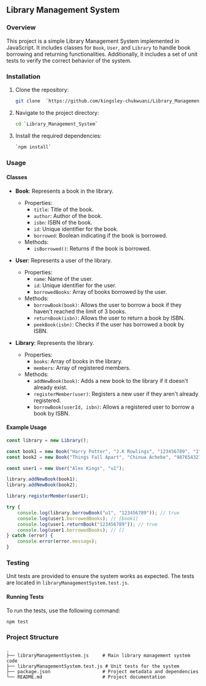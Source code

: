 ## Library Management System

### Overview
This project is a simple Library Management System implemented in JavaScript. It includes classes for `Book`, `User`, and `Library` to handle book borrowing and returning functionalities. Additionally, it includes a set of unit tests to verify the correct behavior of the system.

### Installation
1. Clone the repository:
   ```sh
   git clone  `https://github.com/kingsley-chukwuani/Library_Management_System.git`
   ```
2. Navigate to the project directory:
   ```sh
   cd `Library_Management_System`
   ```
3. Install the required dependencies:
   ```sh
   `npm install`
   ```

### Usage

#### Classes

- **Book**: Represents a book in the library.
  - Properties:
    - `title`: Title of the book.
    - `author`: Author of the book.
    - `isbn`: ISBN of the book.
    - `id`: Unique identifier for the book.
    - `borrowed`: Boolean indicating if the book is borrowed.
  - Methods:
    - `isBorrowed()`: Returns if the book is borrowed.

- **User**: Represents a user of the library.
  - Properties:
    - `name`: Name of the user.
    - `id`: Unique identifier for the user.
    - `borrowedBooks`: Array of books borrowed by the user.
  - Methods:
    - `borrowBook(book)`: Allows the user to borrow a book if they haven't reached the limit of 3 books.
    - `returnBook(isbn)`: Allows the user to return a book by ISBN.
    - `peekBook(isbn)`: Checks if the user has borrowed a book by ISBN.

- **Library**: Represents the library.
  - Properties:
    - `books`: Array of books in the library.
    - `members`: Array of registered members.
  - Methods:
    - `addNewBook(book)`: Adds a new book to the library if it doesn't already exist.
    - `registerMember(user)`: Registers a new user if they aren't already registered.
    - `borrowBook(userId, isbn)`: Allows a registered user to borrow a book by ISBN.

#### Example Usage
```js
const library = new Library();

const book1 = new Book("Harry Potter", "J.K Rowlings", "123456789", "1");
const book2 = new Book("Things Fall Apart", "Chinua Achebe", "987654321", "2");

const user1 = new User("Alex Kings", "u1");

library.addNewBook(book1);
library.addNewBook(book2);

library.registerMember(user1);

try {
    console.log(library.borrowBook("u1", "123456789")); // true
    console.log(user1.borrowedBooks); // [book1]
    console.log(user1.returnBook("123456789")); // true
    console.log(user1.borrowedBooks); // []
} catch (error) {
    console.error(error.message);
}
```

### Testing
Unit tests are provided to ensure the system works as expected. The tests are located in `libraryManagementSystem.test.js`.

#### Running Tests
To run the tests, use the following command:
```sh
npm test
```

### Project Structure
```
.
├── libraryManagementSystem.js     # Main library management system code
├── libraryManagementSystem.test.js # Unit tests for the system
├── package.json                   # Project metadata and dependencies
└── README.md                      # Project documentation
```
